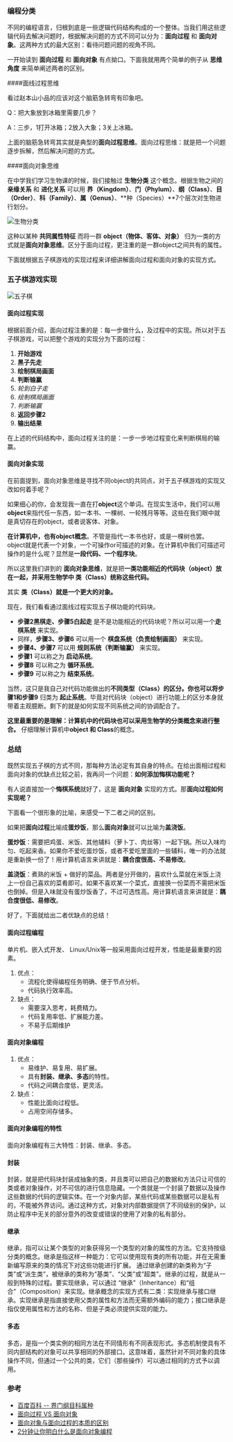 
### 编程分类

不同的编程语言，归根到底是一些逻辑代码结构构成的一个整体。当我们用这些逻辑代码去解决问题时，根据解决问题的方式不同可以分为：**面向过程** 和 **面向对象**。这两种方式的最大区别：看待问题问题的视角不同。

一开始读到 **面向过程** 和 **面向对象** 有点拗口。下面我就用两个简单的例子从 **思维角度** 来简单阐述两者的区别。

####面线过程思维

看过赵本山小品的应该对这个脑筋急转弯有印象吧。

Q：把大象放到冰箱里需要几步？

A：三步，1打开冰箱；2放入大象；3关上冰箱。

上面的脑筋急转弯其实就是典型的**面向过程思维**。面向过程思维：就是把一个问题逐步拆解，然后解决问题的方式。

####面向对象思维

在中学我们学习生物课的时候，我们接触过 **生物分类** 这个概念。根据生物之间的 **亲缘关系** 和 **进化关系** 可以用 **界（Kingdom）**、**门（Phylum）**、**纲（Class）**、**目（Order）**、**科（Family）**、**属（Genus）**、**种（Species）**7个层次对生物进行划分。

![生物分类](/生物分类.gif) 

这种以某种 **共同属性特征** 而将一群 **object（物体、客体、对象）** 归为一类的方式就是**面向对象思维**。区分于面向过程，更注重的是一群object之间共有的属性。

下面就根据五子棋游戏的实现过程来详细讲解面向过程和面向对象的实现方式。

### 五子棋游戏实现

![五子棋](/五子棋.jpg)

#### 面向过程实现

根据前面介绍，面向过程注重的是：每一步做什么，及过程中的实现。所以对于五子棋游戏，可以把整个游戏的实现分为下面的过程：

1. **开始游戏**
2. **黑子先走**
3. **绘制棋局画面**
4. **判断输赢**
5. *轮到白子走*
6. *绘制棋局画面*
7. *判断输赢*
8. **返回步骤2**
9. **输出结果**

在上述的代码结构中，面向过程关注的是：一步一步地过程变化来判断棋局的输赢。

#### 面向对象实现

在前面提到，面向对象思维是寻找不同object的共同点，对于五子棋游戏的实现又改如何着手呢？

如果细心的你，会发现我一直在打**object**这个单词。在现实生活中，我们可以用**object**来指代任一东西，如一本书、一棵树、一轮残月等等。这些在我们眼中就是真切存在的object，或者说客体、对象。

**在计算机中，也有object概念**。不管是指代一本书也好，或是一棵树也罢。object就是代表一个对象，一个可操作or可描述的对象。在计算机中我们可描述可操作的是什么呢？显然是**一段代码、一个程序块**。

所以这里我们讲到的 **面向对象思维**，就是把**一类功能相近的代码块（object）放在一起，并采用生物学中 类（Class）统称这些代码。** 

其实 **类（Class）就是一个更大的对象。**

现在，我们看看通过面线过程实现五子棋功能的代码块。

- **步骤2黑棋走、步骤5白起走** 是不是功能相近的代码块呢？所以可以用一个**走棋系统** 来实现。
- 同样，**步骤3、步骤6** 可以用一个 **棋盘系统（负责绘制画面）** 来实现。
- **步骤4、步骤7** 可以用 **规则系统（判断输赢）** 来实现。
- **步骤1** 可以称之为 **启动系统**。
- **步骤8** 可以称之为 **循环系统**。
- **步骤9** 可以称之为 **结束系统**。

当然，这只是我自己对代码功能做出的**不同类型（Class）**的区分。你也可以将**步骤1和步骤9** 归类为 **起止系统**。毕竟对代码块（object）进行功能上的区分本身就带着主观臆断。剩下的就是如何实现不同系统之间的协调配合了。

**这里最重要的是理解：计算机中的代码块也可以采用生物学的分类概念来进行整合。** 仔细理解计算机中**object 和 Class**的概念。

### 总结

既然实现五子棋的方式不同，那每种方法必定有其自身的特点。在给出面相过程和面向对象的优缺点比较之前，我再问一个问题：**如何添加悔棋功能呢？**

有人说直接加一个**悔棋系统**就好了，这是 **面向对象** 实现的方式。那**面向过程如何实现呢？**

下面看一个很形象的比喻，来感受一下二者之间的区别。

如果把**面向过程**比喻成**蛋炒饭**，那么**面向对象**就可以比喻为**盖浇饭**。

**蛋炒饭**：需要把鸡蛋、米饭、其他辅料（萝卜丁、肉丝等）一起下锅。所以入味均匀、吃起来香。如果你不爱吃蛋炒饭，或者不爱吃里面的一些辅料，唯一的办法就是重新换一份了！用计算机语言来讲就是：**耦合度很高、不易修改**。

**盖浇饭**：煮熟的米饭 + 做好的菜品。两者是分开做的，喜欢什么菜就在米饭上浇上一份自己喜欢的菜肴即可。如果不喜欢某一个菜式，直接换一份菜而不需把米饭也倒掉。但是入味就没有蛋炒饭香了，不过可选性高。用计算机语言来讲就是：**耦合度很低、易修改**。

好了，下面就给出二者优缺点的总结！

#### 面向过程编程

单片机、嵌入式开发、 Linux/Unix等一般采用面向过程开发，性能是最重要的因素。

1. 优点：
   - 流程化使得编程任务明确、便于节点分析。
   - 代码执行效率高。
2. 缺点：
   - 需要深入思考，耗费精力。
   - 代码复用率低、扩展能力差。
   - 不易于后期维护

#### 面向对象编程

1. 优点：
   - 易维护、易复用、易扩展。
   - 具有**封装、继承、多态**的特性。
   - 代码之间耦合度低，更灵活。
2. 缺点：
   - 性能比面向过程低。
   - 占用空间存储多。



#### 面向对象编程的特性

面向对象编程有三大特性：封装、继承、多态。

#### 封装

封装，就是把代码块封装成抽象的类，并且类可以把自己的数据和方法只让可信的类或者对象操作，对不可信的进行信息隐藏。一个类就是一个封装了数据以及操作这些数据的代码的逻辑实体。在一个对象内部，某些代码或某些数据可以是私有的，不能被外界访问。通过这种方式，对象对内部数据提供了不同级别的保护，以防止程序中无关的部分意外的改变或错误的使用了对象的私有部分。

#### 继承

继承，指可以让某个类型的对象获得另一个类型的对象的属性的方法。它支持按级分类的概念。继承是指这样一种能力：它可以使用现有类的所有功能，并在无需重新编写原来的类的情况下对这些功能进行扩展。 通过继承创建的新类称为“子类”或“派生类”，被继承的类称为“基类”、“父类”或“超类”。继承的过程，就是从一般到特殊的过程。要实现继承，可以通过 “继承”（Inheritance）和“组合”（Composition）来实现。继承概念的实现方式有二类：实现继承与接口继承。实现继承是指直接使用父类的属性和方法而无需额外编码的能力；接口继承是指仅使用属性和方法的名称、但是子类必须提供实现的能力。

#### 多态

多态，是指一个类实例的相同方法在不同情形有不同表现形式。多态机制使具有不同内部结构的对象可以共享相同的外部接口。这意味着，虽然针对不同对象的具体操作不同，但通过一个公共的类，它们（那些操作）可以通过相同的方式予以调用。

### 参考

- [百度百科 -- 界门纲目科属种](https://baike.baidu.com/item/界门纲目科属种)
- [面向过程 VS 面向对象](https://zhuanlan.zhihu.com/p/28427324)
- [面向对象与面向过程的本质的区别](https://blog.csdn.net/jerry11112/article/details/79027834)
- [2分钟让你明白什么是面向对象编程](https://zhuanlan.zhihu.com/p/75265007)